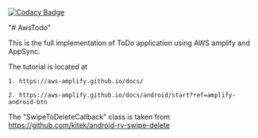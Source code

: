 
[![Codacy Badge](https://api.codacy.com/project/badge/Grade/49c639ac19b149638aa948b88b343189)](https://app.codacy.com/manual/rohit5k2/AwsTodo?utm_source=github.com&utm_medium=referral&utm_content=rohit5k2/AwsTodo&utm_campaign=Badge_Grade_Dashboard)

"# AwsTodo" 

This is the full implementation of ToDo application using AWS amplify and AppSync.

The tutorial is located at
    
    1. https://aws-amplify.github.io/docs/
    
    2. https://aws-amplify.github.io/docs/android/start?ref=amplify-android-btn

The "SwipeToDeleteCallback" class is taken from https://github.com/kitek/android-rv-swipe-delete
